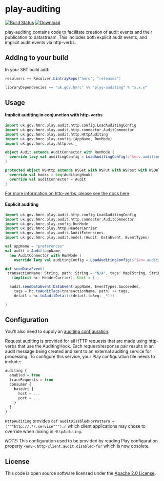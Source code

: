 # play-auditing

[![Build Status](https://travis-ci.org/hmrc/play-auditing.svg?branch=master)](https://travis-ci.org/hmrc/play-auditing) [ ![Download](https://api.bintray.com/packages/hmrc/releases/play-auditing/images/download.svg) ](https://bintray.com/hmrc/releases/play-auditing/_latestVersion)

play-auditing contains code to facilitate creation of audit events and their publication to datastream. This includes both explicit audit events, and implicit audit events via http-verbs.

## Adding to your build

In your SBT build add:

```scala
resolvers += Resolver.bintrayRepo("hmrc", "releases")

libraryDependencies += "uk.gov.hmrc" %% "play-auditing" % "x.x.x"
```

## Usage

#### Implicit auditing in conjunction with http-verbs

```scala
import uk.gov.hmrc.play.audit.http.config.LoadAuditingConfig
import uk.gov.hmrc.play.audit.http.connector.AuditConnector
import uk.gov.hmrc.play.audit.http.HttpAuditing
import uk.gov.hmrc.play.config.{AppName, RunMode}
import uk.gov.hmrc.play.http.ws._

object Audit extends AuditConnector with RunMode {
  override lazy val auditingConfig = LoadAuditingConfig(s"$env.auditing")
}

protected object WSHttp extends WSGet with WSPut with WSPost with WSDelete with WSPatch with AppName with RunMode with HttpAuditing {
  override val hooks = Seq(AuditingHook)
  override val auditConnector = Audit
}
```

[For more information on http-verbs, please see the docs here](http://github.com/hmrc/http-verbs)

#### Explicit auditing
```scala
import uk.gov.hmrc.play.audit.http.config.LoadAuditingConfig
import uk.gov.hmrc.play.audit.http.connector.AuditConnector
import uk.gov.hmrc.play.config.RunMode
import uk.gov.hmrc.play.http.HeaderCarrier
import uk.gov.hmrc.play.audit.AuditExtensions._
import uk.gov.hmrc.play.audit.model.{Audit, DataEvent, EventTypes}

val appName = "preferences"
val audit = Audit(appName,
  new AuditConnector with RunMode {
    override lazy val auditingConfig = LoadAuditingConfig(s"$env.auditing")})

def sendDataEvent(
 transactionName: String, path: String = "N/A", tags: Map[String, String] = Map.empty, detail: Map[String, String])
   (implicit hc: HeaderCarrier): Unit = {

  audit.sendDataEvent(DataEvent(appName, EventTypes.Succeeded,
    tags = hc.toAuditTags(transactionName, path) ++ tags,
    detail = hc.toAuditDetails(detail.toSeq: _*)))

}
```

## Configuration

You'll also need to supply an [auditing configuration](#configuration).

Request auditing is provided for all HTTP requests that are made using http-verbs that use the AuditingHook. Each request/response pair results in an audit message being created and sent to an external auditing service for processing.  To configure this service, your Play configuration file needs to include:

```javascript
auditing {
  enabled = true
  traceRequests = true
  consumer {
    baseUri {
      host = ...
      port = ...
    }
  }
}
```

```HttpAuditing``` provides ```def auditDisabledForPattern = ("""http://.*\.service""").r``` which client applications may chose to override when mixing in ```HttpAuditing```.

_NOTE:_ This configuration used to be provided by reading Play configuration property ```<env>.http-client.audit.disabled-for``` which is now obsolete.

## License ##

This code is open source software licensed under the [Apache 2.0 License]("http://www.apache.org/licenses/LICENSE-2.0.html").

    